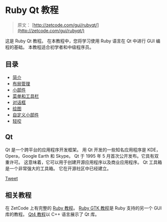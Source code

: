 # Ruby Qt 教程

> 原文： [http://zetcode.com/gui/rubyqt/](http://zetcode.com/gui/rubyqt/)

这是 Ruby Qt 教程。 在本教程中，您将学习使用 Ruby 语言在 Qt 中进行 GUI 编程的基础。 本教程适合初学者和中级程序员。

## 目录



*   [简介](introduction/)
*   [布局管理](layoutmanagement/)
*   [小部件](widgets/)
*   [菜单和工具栏](menustoolbars/)
*   [对话框](dialogs/)
*   [绘图](painting/)
*   [自定义小部件](customwidget/)
*   [轻咬](nibbles/)



## Qt

Qt 是一个跨平台的应用程序开发框架。 用 Qt 开发的一些知名应用程序是 KDE，Opera，Google Earth 和 Skype。 Qt 于 1995 年 5 月首次公开发布。它具有双重许可。 这意味着，它可以用于创建开源应用程序以及商业应用程序。 Qt 工具箱是一个非常强大的工具箱。 它在开源社区中已经建立。

[Tweet](https://twitter.com/share) 

## 相关教程

在 ZetCode 上有完整的 [Ruby 教程](/lang/rubytutorial/)。 [Ruby GTK 教程](/gui/rubygtk/)是 Ruby 支持的另一个 GUI 库的教程。 [Qt4 教程](/gui/qt4/)以 C++ 语言展示了 Qt 库。